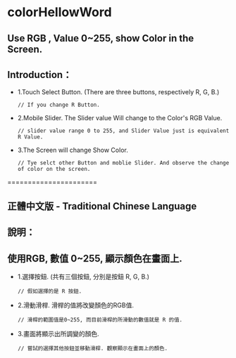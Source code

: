 # colorHellowWord
## Use RGB , Value 0~255, show Color in the Screen.
## Introduction：


- 1.Touch Select Button. (There are three buttons, respectively R, G, B.)

    `// If you change R Button.`


- 2.Mobile Slider. The Slider value Will change to the Color's RGB Value.

    `// slider value range 0 to 255, and Slider Value just is equivalent R Value.`


- 3.The Screen will change Show Color.

    `// Tye selct other Button and moblie Slider. And observe the change of color on the screen.`


======================
## 正體中文版 - Traditional Chinese Language
## 說明：
## 使用RGB, 數值 0~255, 顯示顏色在畫面上.


- 1.選擇按鈕. (共有三個按鈕, 分別是按鈕 R, G, B.)

    `// 假如選擇的是 R 按鈕.`


- 2.滑動滑桿. 滑桿的值將改變顏色的RGB值.

    `// 滑桿的範圍值是0~255, 而目前滑桿的所滑動的數值就是 R 的值.`


- 3.畫面將顯示出所調變的顏色.

    `// 嘗試的選擇其他按鈕並移動滑桿. 觀察顯示在畫面上的顏色.`


